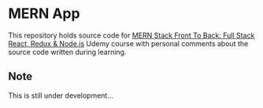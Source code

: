 # MERN App

This repository holds source code for [MERN Stack Front To Back: Full Stack React, Redux & Node.js](https://www.udemy.com/course/mern-stack-front-to-back/) Udemy course with personal comments about the source code written during learning.

## Note

This is still under development...

